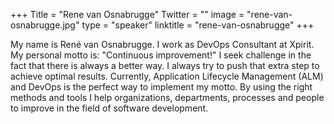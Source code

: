 +++
Title = "Rene van Osnabrugge"
Twitter = ""
image = "rene-van-osnabrugge.jpg"
type = "speaker"
linktitle = "rene-van-osnabrugge"
+++

My name is René van Osnabrugge. I work as DevOps Consultant at Xpirit. My personal motto is: "Continuous improvement!" I seek challenge in the fact that there is always a better way. I always try to push that extra step to achieve optimal results. Currently, Application Lifecycle Management (ALM) and DevOps is the perfect way to implement my motto. By using the right methods and tools I help organizations, departments, processes and people to improve in the field of software development. 

